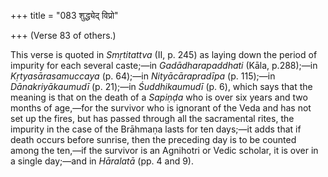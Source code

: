 +++
title = "083 शुद्ध्येद् विप्रो"

+++
(Verse 83 of others.)

This verse is quoted in *Smṛtitattva* (II, p. 245) as laying down the
period of impurity for each several caste;—in *Gadādharapaddhati* (Kāla,
p.288);—in *Kṛtyasārasamuccaya* (p. 64);—in *Nityācārapradīpa* (p.
115);—in *Dānakriyākaumudī* (p. 21);—in *Śuddhikaumudī* (p. 6), which
says that the meaning is that on the death of a *Sapiṇḍa* who is over
six years and two months of age,—for the survivor who is ignorant of the
Veda and has not set up the fires, but has passed through all the
sacramental rites, the impurity in the case of the Brāhmaṇa lasts for
ten days;—it adds that if death occurs before sunrise, then the
preceding day is to be counted among the ten,—if the survivor is an
Agnihotri or Vedic scholar, it is over in a single day;—and in
*Hāralatā* (pp. 4 and 9).


